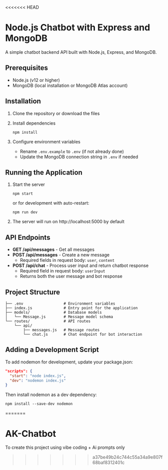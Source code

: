 <<<<<<< HEAD
# Node.js Chatbot with Express and MongoDB

A simple chatbot backend API built with Node.js, Express, and MongoDB.

## Prerequisites

- Node.js (v12 or higher)
- MongoDB (local installation or MongoDB Atlas account)

## Installation

1. Clone the repository or download the files

2. Install dependencies
   ```
   npm install
   ```

3. Configure environment variables
   - Rename `.env.example` to `.env` (if not already done)
   - Update the MongoDB connection string in `.env` if needed

## Running the Application

1. Start the server
   ```
   npm start
   ```
   or for development with auto-restart:
   ```
   npm run dev
   ```

2. The server will run on http://localhost:5000 by default

## API Endpoints

- **GET /api/messages** - Get all messages
- **POST /api/messages** - Create a new message
  - Required fields in request body: `user`, `content`
- **POST /api/chat** - Process user input and return chatbot response
  - Required field in request body: `userInput`
  - Returns both the user message and bot response

## Project Structure

```
├── .env                  # Environment variables
├── index.js              # Entry point for the application
├── models/               # Database models
│   └── Message.js        # Message model schema
└── routes/               # API routes
    └── api/
        ├── messages.js   # Message routes
        └── chat.js       # Chat endpoint for bot interaction
```

## Adding a Development Script

To add nodemon for development, update your package.json:

```json
"scripts": {
  "start": "node index.js",
  "dev": "nodemon index.js"
}
```

Then install nodemon as a dev dependency:

```
npm install --save-dev nodemon
```
=======
# AK-Chatbot
To create this project using vibe coding + Ai prompts only
>>>>>>> a37be49b24c744c55a34a9e807f68baf8312401c
